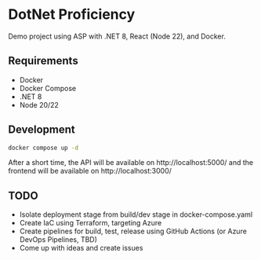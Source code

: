 # DotNet Proficiency

Demo project using ASP with .NET 8, React (Node 22), and Docker.

## Requirements

- Docker
- Docker Compose
- .NET 8
- Node 20/22

## Development

```sh
docker compose up -d
```

After a short time, the API will be available on http://localhost:5000/ and the frontend will be available on http://localhost:3000/

## TODO

- Isolate deployment stage from build/dev stage in docker-compose.yaml
- Create IaC using Terraform, targeting Azure
- Create pipelines for build, test, release using GitHub Actions (or Azure DevOps Pipelines, TBD)
- Come up with ideas and create issues
